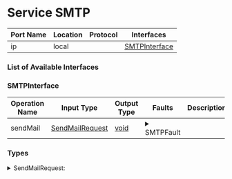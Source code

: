 # Service SMTP

| Port Name | Location | Protocol | Interfaces |
| --- | --- | --- | --- |
| ip | local | | <a href='#SMTPInterface'>SMTPInterface</a> |

### List of Available Interfaces

### SMTPInterface

| Operation Name | Input Type | Output Type | Faults | Description |
| --- | --- | --- | --- | --- |
| sendMail | <a href="#SendMailRequest">SendMailRequest</a> | <a href='#void'>void</a> | <details><summary>SMTPFault</summary>undefined)</details> |  |


### Types

<details>
<summary><span id="SendMailRequest">SendMailRequest: 
</span>
</summary>

##### Type Declaration
<pre>
void &#123;
&nbsp;&nbsp;cc[0,1]: string // 
&nbsp;&nbsp;authenticate[0,1]: void &#123;
&nbsp;&nbsp;&nbsp;&nbsp;password[1,1]: string // 
&nbsp;&nbsp;&nbsp;&nbsp;username[1,1]: string // 
&nbsp;&nbsp;&#125; // 
&nbsp;&nbsp;bcc[0,1]: string // 
&nbsp;&nbsp;attachment[0,1]: void &#123;
&nbsp;&nbsp;&nbsp;&nbsp;filename[1,1]: string // 
&nbsp;&nbsp;&nbsp;&nbsp;contentType[1,1]: string // 
&nbsp;&nbsp;&nbsp;&nbsp;content[1,1]: raw // 
&nbsp;&nbsp;&#125; // 
&nbsp;&nbsp;subject[1,1]: string // 
&nbsp;&nbsp;host[1,1]: string // 
&nbsp;&nbsp;replyTo[0,1]: string // 
&nbsp;&nbsp;from[1,1]: string // 
&nbsp;&nbsp;to[1,1]: string // 
&nbsp;&nbsp;contentType[0,1]: string // 
&nbsp;&nbsp;content[1,1]: string // 
&#125;
</pre>
</details>
